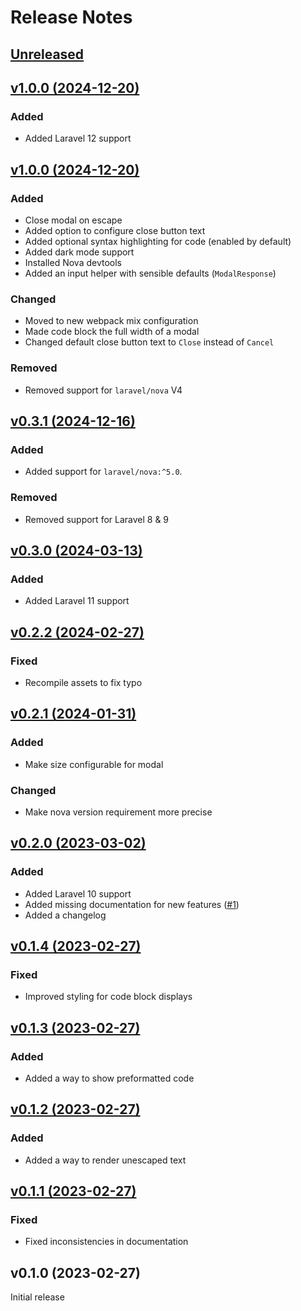 # Release Notes

## [Unreleased](https://github.com/markwalet/nova-modal-response/compare/v0.3.0...master)

## [v1.0.0 (2024-12-20)](https://github.com/markwalet/nova-modal-response/compare/v1.0.0...v1.0.1)

### Added
- Added Laravel 12 support

## [v1.0.0 (2024-12-20)](https://github.com/markwalet/nova-modal-response/compare/v0.3.0...v1.0.0)

### Added
- Close modal on escape
- Added option to configure close button text
- Added optional syntax highlighting for code (enabled by default)
- Added dark mode support
- Installed Nova devtools
- Added an input helper with sensible defaults (`ModalResponse`)

### Changed
- Moved to new webpack mix configuration
- Made code block the full width of a modal
- Changed default close button text to `Close` instead of `Cancel`

### Removed
- Removed support for `laravel/nova` V4

## [v0.3.1 (2024-12-16)](https://github.com/markwalet/nova-modal-response/compare/v0.3.0...v0.3.1)

### Added
- Added support for `laravel/nova:^5.0`.

### Removed
- Removed support for Laravel 8 & 9

## [v0.3.0 (2024-03-13)](https://github.com/markwalet/nova-modal-response/compare/v0.2.2...v0.3.0)

### Added
- Added Laravel 11 support

## [v0.2.2 (2024-02-27)](https://github.com/markwalet/nova-modal-response/compare/v0.2.1...v0.2.2)

### Fixed
- Recompile assets to fix typo

## [v0.2.1 (2024-01-31)](https://github.com/markwalet/nova-modal-response/compare/v0.2.0...v0.2.1)

### Added
- Make size configurable for modal

### Changed
- Make nova version requirement more precise

## [v0.2.0 (2023-03-02)](https://github.com/markwalet/nova-modal-response/compare/v0.1.4...v0.2.0)

### Added
- Added Laravel 10 support
- Added missing documentation for new features ([#1](https://github.com/markwalet/nova-modal-response/issues/1))
- Added a changelog

## [v0.1.4 (2023-02-27)](https://github.com/markwalet/nova-modal-response/compare/v0.1.3...v0.1.4)

### Fixed
- Improved styling for code block displays

## [v0.1.3 (2023-02-27)](https://github.com/markwalet/nova-modal-response/compare/v0.1.2...v0.1.3)

### Added
- Added a way to show preformatted code

## [v0.1.2 (2023-02-27)](https://github.com/markwalet/nova-modal-response/compare/v0.1.1...v0.1.2)

### Added
- Added a way to render unescaped text

## [v0.1.1 (2023-02-27)](https://github.com/markwalet/nova-modal-response/compare/v0.1.0...v0.1.1)

### Fixed
- Fixed inconsistencies in documentation

## v0.1.0 (2023-02-27)

Initial release
